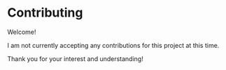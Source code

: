 # Contributing

Welcome!

I am not currently accepting any contributions for this project at this time.

Thank you for your interest and understanding!